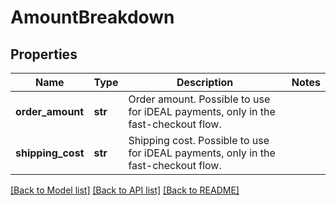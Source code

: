 # AmountBreakdown

## Properties
Name | Type | Description | Notes
------------ | ------------- | ------------- | -------------
**order_amount** | **str** | Order amount. Possible to use for iDEAL payments, only in the fast-checkout flow.  | 
**shipping_cost** | **str** | Shipping cost. Possible to use for iDEAL payments, only in the fast-checkout flow.  | 

[[Back to Model list]](../README.md#documentation-for-models) [[Back to API list]](../README.md#documentation-for-api-endpoints) [[Back to README]](../README.md)

